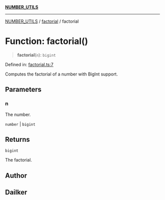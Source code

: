 [**NUMBER_UTILS**](../../README.md)

***

[NUMBER_UTILS](../../README.md) / [factorial](../README.md) / factorial

# Function: factorial()

> **factorial**(`n`): `bigint`

Defined in: [factorial.ts:7](https://github.com/dailker/everyutil/blob/db1e809d4c097dd2ba5f952e07c115f09a518c6c/src/number/factorial.ts#L7)

Computes the factorial of a number with BigInt support.

## Parameters

### n

The number.

`number` | `bigint`

## Returns

`bigint`

The factorial.

## Author

## Dailker

